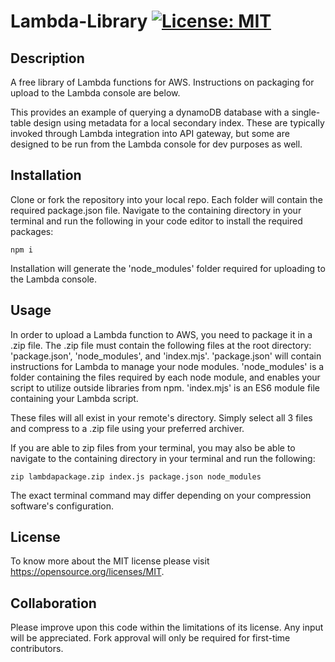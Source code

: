 



# Lambda-Library [![License: MIT](https://img.shields.io/badge/License-MIT-yellow.svg)](https://opensource.org/licenses/MIT)

## Description

A free library of Lambda functions for AWS. Instructions on packaging for upload to the Lambda console are below.

This provides an example of querying a dynamoDB database with a single-table design using metadata for a local secondary index. These are typically invoked through Lambda integration into API gateway, but some are designed to be run from the Lambda console for dev purposes as well.

## Installation

Clone or fork the repository into your local repo. Each folder will contain the required package.json file. Navigate to the containing directory in your terminal and run the following in your code editor to install the required packages:

```
npm i
```
Installation will generate the 'node_modules' folder required for uploading to the Lambda console.

## Usage

In order to upload a Lambda function to AWS, you need to package it in a .zip file. The .zip file must contain the following files at the root directory: 'package.json', 'node_modules', and 'index.mjs'. 'package.json' will contain instructions for Lambda to manage your node modules. 'node_modules' is a folder containing the files required by each node module, and enables your script to utilize outside libraries from npm. 'index.mjs' is an ES6 module file containing your Lambda script. 

These files will all exist in your remote's directory. Simply select all 3 files and compress to a .zip file using your preferred archiver.

If you are able to zip files from your terminal, you may also be able to navigate to the containing directory in your terminal and run the following:
```
zip lambdapackage.zip index.js package.json node_modules
```

The exact terminal command may differ depending on your compression software's configuration.

## License

To know more about the MIT license please visit https://opensource.org/licenses/MIT.

## Collaboration

Please improve upon this code within the limitations of its license. Any input will be appreciated. Fork approval will only be required for first-time contributors.